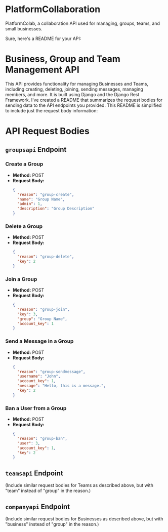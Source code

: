 # PlatformCollaboration
PlatformColab, a collaboration API used for managing, groups, teams, and small businesses. 

Sure, here's a README for your API:

# Business, Group and Team Management API

This API provides functionality for managing Businesses and Teams, including creating, deleting, joining, sending messages, managing members, and more. It is built using Django and the Django Rest Framework.
I've created a README that summarizes the request bodies for sending data to the API endpoints you provided. This README is simplified to include just the request body information:

# API Request Bodies

## `groupsapi` Endpoint

### Create a Group
- **Method:** POST
- **Request Body:**
  ```json
  {
    "reason": "group-create",
    "name": "Group Name",
    "admin": 1,
    "description": "Group Description"
  }
  ```

### Delete a Group
- **Method:** POST
- **Request Body:**
  ```json
  {
    "reason": "group-delete",
    "key": 2
  }
  ```

### Join a Group
- **Method:** POST
- **Request Body:**
  ```json
  {
    "reason": "group-join",
    "key": 3,
    "group": "Group Name",
    "account_key": 1
  }
  ```

### Send a Message in a Group
- **Method:** POST
- **Request Body:**
  ```json
  {
    "reason": "group-sendmessage",
    "username": "John",
    "account_key": 1,
    "message": "Hello, this is a message.",
    "key": 2
  }
  ```

### Ban a User from a Group
- **Method:** POST
- **Request Body:**
  ```json
  {
    "reason": "group-ban",
    "user": 3,
    "account_key": 1,
    "key": 2
  }
  ```

## `teamsapi` Endpoint

(Include similar request bodies for Teams as described above, but with "team" instead of "group" in the reason.)

## `companyapi` Endpoint

(Include similar request bodies for Businesses as described above, but with "business" instead of "group" in the reason.)
